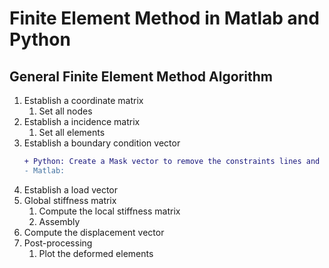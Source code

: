 # Finite Element Method in Matlab and Python

## General Finite Element Method Algorithm
1. Establish a coordinate matrix
    1. Set all nodes
2. Establish a incidence matrix
    1. Set all elements
3. Establish a boundary condition vector
    ```diff 
    + Python: Create a Mask vector to remove the constraints lines and columns 
    - Matlab: 
    ```
4. Establish a load vector
5. Global stiffness matrix 
    1. Compute the local stiffness matrix
    2. Assembly
6. Compute the displacement vector
7. Post-processing
    1. Plot the deformed elements
